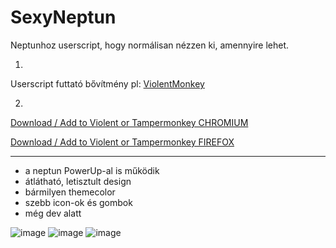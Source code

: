 # SexyNeptun
Neptunhoz userscript, hogy normálisan nézzen ki, amennyire lehet.

1.
Userscript futtató bővítmény pl: <a href="https://chrome.google.com/webstore/detail/violentmonkey/jinjaccalgkegednnccohejagnlnfdag" target="_blank">ViolentMonkey</a>

2.
<a href="https://github.com/DomiDoma/sexyneptun/releases/latest/download/sexyneptun.user.js" target="_blank">Download / Add to Violent or Tampermonkey CHROMIUM</a>


<a href="https://github.com/DomiDoma/sexyneptun/releases/latest/download/sexyneptun_firefox.user.js" target="_blank">Download / Add to Violent or Tampermonkey FIREFOX</a>
<hr>




- a neptun PowerUp-al is működik
- átlátható, letisztult design
- bármilyen themecolor
- szebb icon-ok és gombok
- még dev alatt

![image](https://user-images.githubusercontent.com/65504542/188287113-5831e2fb-f327-431a-afc2-d5dd12ff682c.png)
![image](https://user-images.githubusercontent.com/65504542/188286880-ab42591b-2742-4e41-9c00-c3bbc815f4e5.png)
![image](https://user-images.githubusercontent.com/65504542/188286975-a5f549e5-89eb-4e85-ab0e-b35475ce74de.png)
